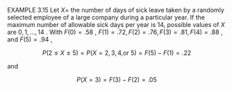 EXAMPLE 3.15 Let $X =$ the number of days of sick leave taken by a
randomly selected employee of a large company during a particular year.
If the maximum number of allowable sick days per year is 14, possible
values of $X$ are $0,1,\ldots ,{14}$ . With $F\left( 0\right) = {.58}$ ,
$F\left( 1\right) = {.72},F\left( 2\right) = {.76},F\left( 3\right) = {.81},F\left( 4\right) = {.88}$
, and $F\left( 5\right) = {.94}$ ,

$$P\left( {2 \leq X \leq 5}\right) = P\left( {X = 2,3,4\text{,or }5}\right) = F\left( 5\right) - F\left( 1\right) = {.22}$$

and

$$P\left( {X = 3}\right) = F\left( 3\right) - F\left( 2\right) = {.05}$$